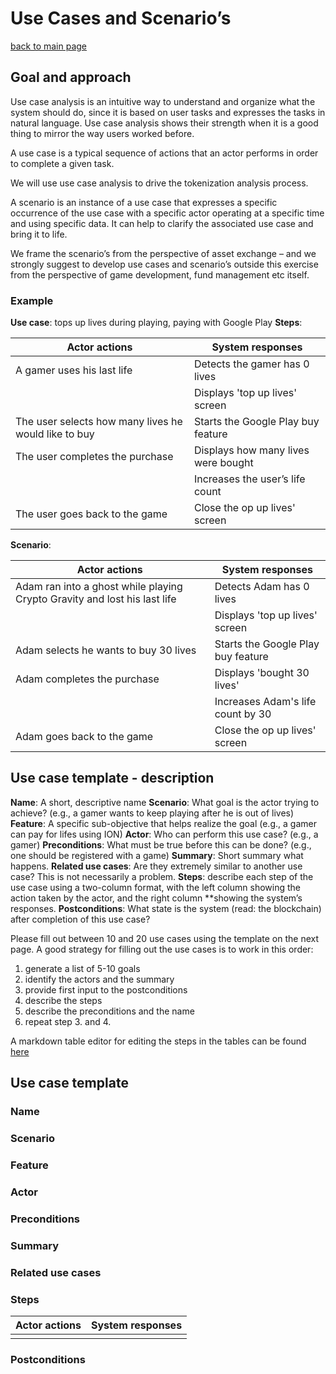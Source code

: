 # Use Cases and Scenario’s

[back to main page](README.md)

## Goal and approach
Use case analysis is an intuitive way to understand and organize what the system should do, since it is based on user tasks and expresses the tasks in natural language. Use case analysis shows their strength when it is a good thing to mirror the way users worked before.

A use case is a typical sequence of actions that an actor performs in order to complete a given task.

We will use use case analysis to drive the tokenization analysis process. 

A scenario is an instance of a use case that expresses a specific occurrence of the use case with a specific actor operating at a specific time and using specific data. It can help to clarify the associated use case and bring it to life. 

We frame the scenario’s from the perspective of asset exchange – and we strongly suggest to develop use cases and scenario’s outside this exercise from the perspective of game development, fund management etc itself.

### Example

**Use case**: tops up lives during playing, paying with Google Play
**Steps**:

| Actor actions                                     	| System responses                   	|
|---------------------------------------------------	|------------------------------------	|
| A gamer uses his last life                 	        | Detects the gamer has 0 lives        	|
|                                                      	| Displays 'top up lives' screen     	|
| The user selects how many lives he would like to buy 	| Starts the Google Play buy feature 	|
| The user completes the purchase                      	| Displays how many lives were bought  	|
|                                                      	| Increases the user’s life count     	|
| The user goes back to the game                       	| Close the op up lives' screen      	|

**Scenario**:

| Actor actions                                                              	| System responses                   	|
|----------------------------------------------------------------------------	|------------------------------------	|
| Adam ran into a ghost while playing  Crypto Gravity and lost his last life 	| Detects Adam has 0 lives           	|
|                                                                            	| Displays 'top up lives' screen     	|
| Adam selects he wants to buy 30 lives                                        	| Starts the Google Play buy feature 	|
| Adam completes the purchase                                                	| Displays 'bought 30 lives'         	|
|                                                                            	| Increases Adam's life count by 30  	|
| Adam goes back to the game                                                 	| Close the op up lives' screen      	|

## Use case template - description

**Name**: A short, descriptive name
**Scenario**: What goal is the actor trying to achieve? (e.g., a gamer wants to keep playing after he is out of lives)
**Feature**: A specific sub-objective that helps realize the goal (e.g., a gamer can pay for lifes using ION)
**Actor**: Who can perform this use case? (e.g., a gamer)
**Preconditions**: What must be true before this can be done? (e.g., one should be registered with a game)
**Summary**: Short summary what happens.
**Related use cases**: Are they extremely similar to another use case? This is not necessarily a problem.
**Steps**: describe each step of the use case using a two-column format, with the left column showing the action taken by the actor, and the right column **showing the system’s responses.
**Postconditions**: What state is the system (read: the blockchain) after completion of this use case?

Please fill out between 10 and 20 use cases using the template on the next page. 
A good strategy for filling out the use cases is to work in this order:
1. generate a list of 5-10 goals
2. identify the actors and the summary
3. provide first input to the postconditions
4. describe the steps
5. describe the preconditions and the name
6. repeat step 3. and 4.

A markdown table editor for editing the steps in the tables can be found [here](http://www.tablesgenerator.com/markdown_tables#)

## Use case template

### Name

### Scenario

### Feature

### Actor

### Preconditions

### Summary

### Related use cases

### Steps

| Actor actions                                     	| System responses                   	|
|---------------------------------------------------	|------------------------------------	|
|                                                      	|                                    	|

### Postconditions